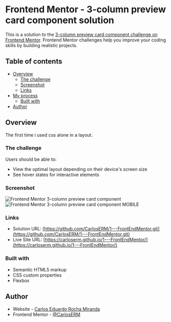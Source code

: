 # Frontend Mentor - 3-column preview card component solution

This is a solution to the [3-column preview card component challenge on Frontend Mentor](https://www.frontendmentor.io/challenges/3column-preview-card-component-pH92eAR2-). Frontend Mentor challenges help you improve your coding skills by building realistic projects. 

## Table of contents

- [Overview](#overview)
  - [The challenge](#the-challenge)
  - [Screenshot](#screenshot)
  - [Links](#links)
- [My process](#my-process)
  - [Built with](#built-with)
- [Author](#author)


## Overview
The first time i used css alone in a layout. 
### The challenge

Users should be able to:

- View the optimal layout depending on their device's screen size
- See hover states for interactive elements

### Screenshot

![Frontend Mentor 3-column preview card component](https://user-images.githubusercontent.com/74724103/115022860-5bf40800-9e94-11eb-8e36-2ea0ba268979.png)
![Frontend Mentor 3-column preview card component MOBILE](https://user-images.githubusercontent.com/74724103/115024393-69aa8d00-9e96-11eb-8cd3-0ba1046ee8fb.png)



### Links

- Solution URL: [https://github.com/CarlosERM/1---FrontEndMentor.git](https://github.com/CarlosERM/1---FrontEndMentor.git)
- Live Site URL: [https://carloserm.github.io/1---FrontEndMentor/](https://carloserm.github.io/1---FrontEndMentor/)


### Built with

- Semantic HTML5 markup
- CSS custom properties
- Flexbox

## Author

- Website - [Carlos Eduardo Rocha Miranda](https://www.your-site.com)
- Frontend Mentor - [@CarlosERM](https://www.frontendmentor.io/profile/CarlosERM)



